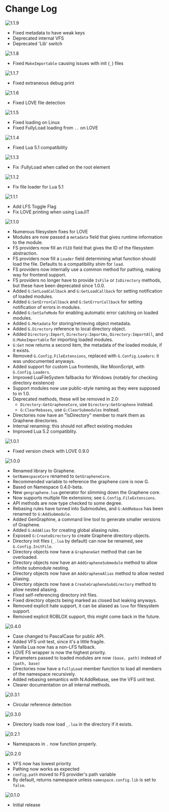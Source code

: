 # Change Log

![1.1.9](https://img.shields.io/badge/1.1.9-latest-brightgreen.svg?style=flat-square)
- Fixed metadata to have weak keys
- Deprecated internal VFS
- Deprecated 'Lib' switch

![1.1.8](https://img.shields.io/badge/1.1.8-unsupported-red.svg?style=flat-square)
- Fixed `MakeImportable` causing issues with init (`_`) files

![1.1.7](https://img.shields.io/badge/1.1.7-unsupported-red.svg?style=flat-square)
- Fixed extraneous debug print

![1.1.6](https://img.shields.io/badge/1.1.6-unsupported-red.svg?style=flat-square)
- Fixed LOVE file detection

![1.1.5](https://img.shields.io/badge/1.1.5-unsupported-red.svg?style=flat-square)
- Fixed loading on Linux
- Fixed FullyLoad loading from `..` on LOVE

![1.1.4](https://img.shields.io/badge/1.1.4-unsupported-red.svg?style=flat-square)
- Fixed Lua 5.1 compatibility

![1.1.3](https://img.shields.io/badge/1.1.3-unsupported-red.svg?style=flat-square)
- Fix :FullyLoad when called on the root element

![1.1.2](https://img.shields.io/badge/1.1.2-unsupported-red.svg?style=flat-square)
- Fix file loader for Lua 5.1

![1.1.1](https://img.shields.io/badge/1.1.1-unsupported-red.svg?style=flat-square)
- Add LFS Toggle Flag
- Fix LOVE printing when using LuaJIT

![1.1.0](https://img.shields.io/badge/1.1.0-unsupported-red.svg?style=flat-square)
- Numerous filesystem fixes for LOVE
- Modules are now passed a `metadata` field that gives runtime information to the module.
- FS providers now fill an `FSID` field that gives the ID of the filesystem abstraction.
- FS providers now fill a `Loader` field determining what function should load the file. Defaults to a compatibility shim for `load`.
- FS providers now internally use a common method for pathing, making way for frontend support.
- FS providers no longer have to provide `IsFile` or `IsDirectory` methods, but these have been deprecated since 1.0.0.
- Added `G:SetLoadCallback` and `G:GetLoadCallback` for setting notification of loaded modules.
- Added `G:SetErrorCallback` and `G:SetErrorCallback` for setting notification of errors in modules.
- Added `G:SetSafeMode` for enabling automatic error catching on loaded modules.
- Added `G.Metadata` for storing/retrieving object metadata.
- Added `G.Directory` reference to local directory object.
- Added `Directory:Import`, `Directory:ImportAs`, `Directory:ImportAll`, and `G:MakeImportable` for importing loaded modules.
- `G:Get` now returns a second item, the metadata of the loaded module, if it exists.
- Removed `G.Config.FileExtensions`, replaced with `G.Config.Loaders`: it was undocumented anyways.
- Added support for custom Lua frontends, like MoonScript, with `G.Config.Loaders`.
- Improved LuaFileSystem fallbacks for Windows (notably for checking directory existence)
- Support modules now use public-style naming as they were supposed to in 1.0.
- Deprecated methods, these will be removed in 2.0:
	- `Directory:GetGrapheneCore`, use `Directory:GetGraphene` instead.
	- `G:ClearRebases`, use `G:ClearSubmodules` instead.
- Directories now have an "IsDirectory" member to mark them as Graphene directories.
- Internal renaming: this should not affect existing modules
- Improved Lua 5.2 compatiblity.

![1.0.1](https://img.shields.io/badge/1.0.1-unsupported-red.svg?style=flat-square)
- Fixed version check with LOVE 0.9.0

![1.0.0](https://img.shields.io/badge/1.0.0-unsupported-red.svg?style=flat-square)
- Renamed library to Graphene.
- `GetNamespaceCore` renamed to `GetGrapheneCore`.
- Recommended variable to reference the graphene core is now G.
- Based on Namespace 0.4.0-beta.
- New `gengraphene.lua` generator for slimming down the Graphene core.
- Now supports multiple file extensions; see `G.Config.FileExtensions`.
- API methods are now type checked to some degree.
- Rebasing rules have turned into Submodules, and `G:AddRebase` has been renamed to `G:AddSubmodule`.
- Added GenGraphine, a command line tool to generate smaller versions of Graphene.
- Added `G:AddAlias` for creating global aliasing rules.
- Exposed `G:CreateDirectory` to create Graphene directory objects.
- Directory init files (`_.lua` by default) can now be renamed, see `G.Config.InitFile`.
- Directory objects now have a `GrapheneGet` method that can be overloaded.
- Directory objects now have an `AddGrapheneSubmodule` method to allow infinite submodule nesting.
- Directory objects now have an `AddGrapheneAlias` method to allow nested aliasing.
- Directory objects now have a `CreateGrapheneSubdirectory` method to allow nested aliasing.
- Fixed self-referencing directory init files.
- Fixed directory objects being marked as closed but leaking anyways.
- Removed explicit hate support, it can be aliased as `love` for filesystem support.
- Removed explicit ROBLOX support, this might come back in the future.

![0.4.0](https://img.shields.io/badge/0.4.0-unsupported-red.svg?style=flat-square)
- Case changed to PascalCase for public API.
- Added VFS unit test, since it's a little fragile.
- Vanilla Lua now has a non-LFS fallback.
- LOVE FS wrapper is now the highest priority.
- Parameters passed to loaded modules are now `(base, path)` instead of `(path, base)`
- Directories now have a `FullyLoad` member function to load all members of the namespace recursively.
- Added rebasing semantics with N:AddRebase, see the VFS unit test.
- Clearer documentation on all internal methods.

![0.3.1](https://img.shields.io/badge/0.3.1-unsupported-red.svg?style=flat-square)
- Circular reference detection

![0.3.0](https://img.shields.io/badge/0.3.0-unsupported-red.svg?style=flat-square)
- Directory loads now load `_.lua` in the directory if it exists.

![0.2.1](https://img.shields.io/badge/0.2.1-unsupported-red.svg?style=flat-square)
- Namespaces in `.` now function properly.

![0.2.0](https://img.shields.io/badge/0.2.0-unsupported-red.svg?style=flat-square)
- VFS now has lowest priority
- Pathing now works as expected
- `config.path` moved to FS provider's path variable
- By default, returns namespace unless `namespace.config.lib` is set to `false`.

![0.1.0](https://img.shields.io/badge/0.1.0-unsupported-red.svg?style=flat-square)
- Initial release